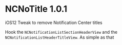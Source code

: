 # NCNoTitle 1.0.1
iOS12 Tweak to remove Notification Center titles

Hook the ```NCNotificationListSectionHeaderView``` and the ```NCNotificationListHeaderTitleView```. As simple as that
